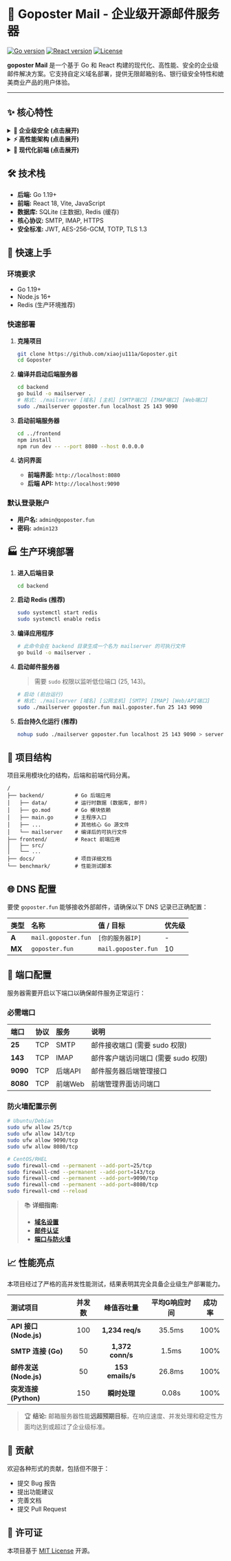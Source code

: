 # 📧 Goposter Mail - 企业级开源邮件服务器

[![Go version](https://img.shields.io/badge/Go-1.19+-00ADD8.svg?style=for-the-badge&logo=go)](https://golang.org/)
[![React version](https://img.shields.io/badge/React-18-61DAFB.svg?style=for-the-badge&logo=react)](https://reactjs.org/)
[![License](https://img.shields.io/badge/License-MIT-yellow.svg?style=for-the-badge)](https://opensource.org/licenses/MIT)

**goposter Mail** 是一个基于 Go 和 React 构建的现代化、高性能、安全的企业级邮件解决方案。它支持自定义域名部署，提供无限邮箱别名、银行级安全特性和媲美商业产品的用户体验。

---

## ✨ 核心特性

<details>
<summary><strong>👑 企业级安全 (点击展开)</strong></summary>

- **双因素认证 (2FA):** 基于 TOTP 的时间码认证，兼容 Google Authenticator。
- **JWT 令牌系统:** 访问/刷新令牌机制，内置黑名单。
- **端到端加密:** 邮件内容使用 AES-256-GCM 加密存储。
- **密码安全策略:** 强制密码强度，防爆力破解（5次失败锁定30分钟）。
- **安全审计日志:** 追踪所有敏感操作，用于分析与回溯。
- **TLS/SSL 加密:** 全面支持 SMTP/IMAP/HTTPS 的 TLS 1.2/1.3 加密通信。
- **邮件认证:** 内置 SPF 和 DKIM 支持，防止邮件伪造。

</details>

<details>
<summary><strong>⚡ 高性能架构 (点击展开)</strong></summary>

- **异步邮件处理:** 基于内存队列，实现高吞吐量的邮件收发。
- **智能连接池:** 优化数据库和外部服务连接，减少延迟。
- **内存与资源监控:** 内置监控器，确保服务稳定运行。
- **Redis 缓存集成:** 加速热点数据访问，提升 API 响应速度。
- **原生 Go 并发:** 利用 Goroutine 实现极致的并发处理能力，轻松应对高负载。

</details>

<details>
<summary><strong>🎨 现代化前端 (点击展开)</strong></summary>

- **React 18 & Vite:** 最新的前端技术栈，提供极速开发体验。
- **响应式设计:** 完美适配桌面和移动设备，提供一致的用户体验。
- **虚拟列表:** 高效渲染上万封邮件列表，滚动如丝般顺滑。
- **PWA 离线支持:** 利用 Service Worker 实现核心功能的离线访问。
- **丰富交互:** 支持移动端手势（滑动删除、下拉刷新）、富文本编辑、实时搜索等。

</details>

## 🛠️ 技术栈

- **后端:** Go 1.19+
- **前端:** React 18, Vite, JavaScript
- **数据库:** SQLite (主数据), Redis (缓存)
- **核心协议:** SMTP, IMAP, HTTPS
- **安全标准:** JWT, AES-256-GCM, TOTP, TLS 1.3

## 🚀 快速上手

### 环境要求
- Go 1.19+
- Node.js 16+
- Redis (生产环境推荐)

### 快速部署

1.  **克隆项目**
    ```bash
    git clone https://github.com/xiaoju111a/Goposter.git
    cd Goposter
    ```

2.  **编译并启动后端服务器**
    ```bash
    cd backend
    go build -o mailserver .
    # 格式: ./mailserver [域名] [主机] [SMTP端口] [IMAP端口] [Web端口]
    sudo ./mailserver goposter.fun localhost 25 143 9090
    ```

3.  **启动前端服务器**
    ```bash
    cd ../frontend
    npm install
    npm run dev -- --port 8080 --host 0.0.0.0
    ```

4.  **访问界面**
    - **前端界面:** `http://localhost:8080`
    - **后端 API:** `http://localhost:9090`

### 默认登录账户
- **用户名:** `admin@goposter.fun`
- **密码:** `admin123`

## 🏭 生产环境部署

1.  **进入后端目录**
    ```bash
    cd backend
    ```

2.  **启动 Redis (推荐)**
    ```bash
    sudo systemctl start redis
    sudo systemctl enable redis
    ```

3.  **编译应用程序**
    ```bash
    # 此命令会在 backend 目录生成一个名为 mailserver 的可执行文件
    go build -o mailserver .
    ```

4.  **启动邮件服务器**
    > 需要 `sudo` 权限以监听低位端口 (25, 143)。

    ```bash
    # 启动 (前台运行)
    # 格式: ./mailserver [域名] [公网主机] [SMTP] [IMAP] [Web/API端口]
    sudo ./mailserver goposter.fun mail.goposter.fun 25 143 9090
    ```

5.  **后台持久化运行 (推荐)**
    ```bash
    nohup sudo ./mailserver goposter.fun localhost 25 143 9090 > server.log 2>&1 &
    ```

## 📁 项目结构

项目采用模块化的结构，后端和前端代码分离。

```
/
├── backend/          # Go 后端应用
│   ├── data/         # 运行时数据 (数据库, 邮件)
│   ├── go.mod        # Go 模块依赖
│   ├── main.go       # 主程序入口
│   ├── ...           # 其他核心 Go 源文件
│   └── mailserver    # 编译后的可执行文件
├── frontend/         # React 前端应用
│   ├── src/
│   └── ...
├── docs/             # 项目详细文档
└── benchmark/        # 性能测试脚本
```

## 🌐 DNS 配置

要使 `goposter.fun` 能够接收外部邮件，请确保以下 DNS 记录已正确配置：

| 类型  | 名称                       | 值 / 目标                  | 优先级 |
| :---- | :------------------------- | :------------------------- | :----- |
| **A** | `mail.goposter.fun`         | `[你的服务器IP]`           | -      |
| **MX**| `goposter.fun`              | `mail.goposter.fun`         | 10     |

## 🔌 端口配置

服务器需要开启以下端口以确保邮件服务正常运行：

### 必需端口
| 端口 | 协议 | 服务 | 说明 |
| :--- | :--- | :--- | :--- |
| **25** | TCP | SMTP | 邮件接收端口 (需要 sudo 权限) |
| **143** | TCP | IMAP | 邮件客户端访问端口 (需要 sudo 权限) |
| **9090** | TCP | 后端API | 邮件服务器后端管理接口 |
| **8080** | TCP | 前端Web | 前端管理界面访问端口 |

### 防火墙配置示例
```bash
# Ubuntu/Debian
sudo ufw allow 25/tcp
sudo ufw allow 143/tcp
sudo ufw allow 9090/tcp
sudo ufw allow 8080/tcp

# CentOS/RHEL
sudo firewall-cmd --permanent --add-port=25/tcp
sudo firewall-cmd --permanent --add-port=143/tcp
sudo firewall-cmd --permanent --add-port=9090/tcp
sudo firewall-cmd --permanent --add-port=8080/tcp
sudo firewall-cmd --reload
```

> 📚 **详细指南:**
> - **[域名设置](./docs/guides/DOMAIN-SETUP-GUIDE.md)**
> - **[邮件认证](./docs/guides/DNS-EMAIL-AUTH-GUIDE.md)**
> - **[端口与防火墙](./docs/guides/PORT-FIREWALL-GUIDE.md)**

## 📈 性能亮点

本项目经过了严格的高并发性能测试，结果表明其完全具备企业级生产部署能力。

| 测试项目 | 并发数 | 峰值吞吐量 | 平均G响应时间 | 成功率 |
|:---|:---:|:---:|:---:|:---:|
| **API 接口 (Node.js)** | 100 | **1,234 req/s** | 35.5ms | 100% |
| **SMTP 连接 (Go)** | 50 | **1,372 conn/s** | 1.5ms | 100% |
| **邮件发送 (Node.js)** | 50 | **153 emails/s** | 26.8ms | 100% |
| **突发连接 (Python)** | 150 | **瞬时处理** | 0.08s | 100% |

> 🏆 **结论:** 邮箱服务器性能**远超预期目标**，在响应速度、并发处理和稳定性方面均达到或超过了企业级标准。

## 🤝 贡献

欢迎各种形式的贡献，包括但不限于：
- 提交 Bug 报告
- 提出功能建议
- 完善文档
- 提交 Pull Request

## 📄 许可证

本项目基于 [MIT License](./LICENSE) 开源。
